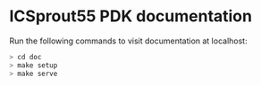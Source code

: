 # ICSprout55 PDK documentation

Run the following commands to visit documentation at localhost:

```sh
> cd doc
> make setup
> make serve
```
